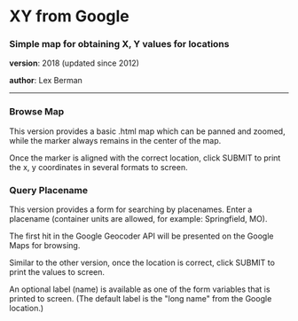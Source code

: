 # XY from Google

### Simple map for obtaining X, Y values for locations

**version**:  2018  (updated since 2012)

**author**: Lex Berman

<hr>

### Browse Map

This version provides a basic .html map which can be panned and zoomed, while the marker always remains in the center of the map.

Once the marker is aligned with the correct location, click SUBMIT to print the x, y coordinates in several formats to screen.


### Query Placename

This version provides a form for searching by placenames.  Enter a placename (container units are allowed, for example:  Springfield, MO).   

The first hit in the Google Geocoder API will be presented on the Google Maps for browsing.

Similar to the other version, once the location is correct, click SUBMIT to print the values to screen.

An optional label (name) is available as one of the form variables that is printed to screen.  (The default label is the "long name" from the Google location.)


